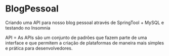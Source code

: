 # BlogPessoal
Criando uma API para nosso blog pessoal através de SpringTool + MySQL e testando no Insomnia

API = As APIs são um conjunto de padrões que fazem parte de uma interface e que permitem a criação de plataformas de maneira mais simples e prática para desenvolvedores.


